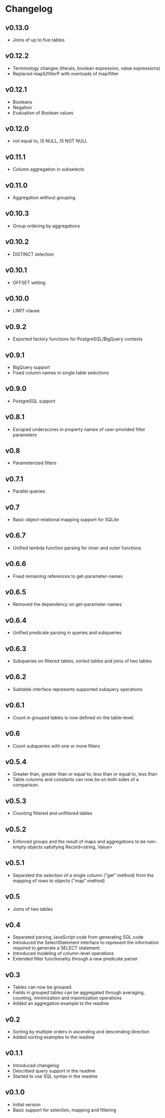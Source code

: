 # Changelog

## v0.13.0
- Joins of up to five tables

## v0.12.2
- Terminology changes (literals, boolean expression, value expressions)
- Replaced mapS/filterP with overloads of map/filter

## v0.12.1
- Booleans
- Negation
- Evaluation of Boolean values

## v0.12.0
- not equal to, IS NULL, IS NOT NULL

## v0.11.1
- Column aggregation in subselects

## v0.11.0
- Aggregation without grouping

## v0.10.3
- Group ordering by aggregations

## v0.10.2
- DISTINCT selection

## v0.10.1
- OFFSET setting

## v0.10.0
- LIMIT clause

## v0.9.2
- Exported factory functions for PostgreSQL/BigQuery contexts

## v0.9.1
- BigQuery support
- Fixed column names in single table selections

## v0.9.0
- PostgreSQL support

## v0.8.1
- Escaped underscores in property names of user-provided filter parameters

## v0.8
- Parameterized filters

## v0.7.1
- Parallel queries

## v0.7
- Basic object-relational mapping support for SQLite

## v0.6.7
- Unified lambda function parsing for inner and outer functions

## v0.6.6

- Fixed remaining references to get-parameter-names

## v0.6.5

- Removed the dependency on get-parameter-names

## v0.6.4

- Unified predicate parsing in queries and subqueries

## v0.6.3

- Subqueries on filtered tables, sorted tables and joins of two tables

## v0.6.2

- Subtable interface represents supported subquery operations

## v0.6.1

- Count in grouped tables is now defined on the table-level.

## v0.6

- Count subqueries with one or more filters

## v0.5.4

- Greater than, greater than or equal to, less than or equal to, less than
- Table columns and constants can now be on both sides of a comparison.

## v0.5.3

- Counting filtered and unfiltered tables

## v0.5.2

- Enforced groups and the result of maps and aggregations to be non-empty objects satisfying Record<string, Value> 

## v0.5.1

- Separated the selection of a single column ("get" method) from the mapping of rows to objects ("map" method)

## v0.5

- Joins of two tables

## v0.4

- Separated parsing JavaScript code from generating SQL code
- Introduced the SelectStatement interface to represent the information required to generate a SELECT statement. 
- Introduced modeling of column-level operations
- Extended filter functionality through a new predicate parser

## v0.3

- Tables can now be grouped.
- Fields in grouped tables can be aggregated through averaging, counting, minimization and maximization operations
- Added an aggregation example to the readme

## v0.2

- Sorting by multiple orders in ascending and descending direction
- Added sorting examples to the readme

## v0.1.1

- Introduced changelog
- Described query support in the readme
- Started to use SQL syntax in the readme

## v0.1.0

- Initial version
- Basic support for selection, mapping and filtering